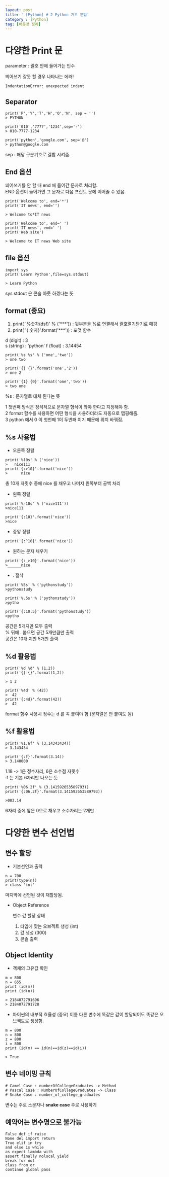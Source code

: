 ```yaml
---
layout: post
title: ' [Python] # 2 Python 기초 문법'
category : [Python]
tag: [배운것 정리]
---
```


# 다양한 Print 문 

parameter : 괄호 안에 들어가는 인수 

띄어쓰기 잘못 할 경우 나타나는 에러! 

```
IndentationError: unexpected indent
```

## Separator

```
print('P','Y','T','H','O','N', sep = '')
> PYTHON

print('010','7777','1234',sep='-')
> 010-7777-1234

print('python','google.com', sep='@')
> python@google.com
```
sep : 해당 구분기호로 결합 시켜줌.  



## End 옵션 

  띄어쓰기를 안 할 때 end 에 들어간 문자로 처리함.    
  END 옵션이 들어가면 그 문자로 다음 프린트 문에 이어줄 수 있음.   
  
  ```
  print('Welcome to', end='*')
  print('IT news', end='')
  
  > Welcome to*IT news
  
  print('Welcome to', end=' ')
  print('IT news', end=' ')
  print('Web site')
  
  > Welcome to IT news Web site
  ```
 
## file 옵션

```
import sys
print('Learn Python',file=sys.stdout)

> Learn Python
```
sys stdout 은 콘솔 아웃 하겠다는 뜻    


## format (중요) 

1. print( '%숫자(dsf)' % ('***')) : 뒷부분을 %로 연결해서 괄호열기닫기로 매핑
2. print( '{:숫자}'.format('***')) : 포맷 함수 

d (digit) : 3   
s (string) : 'python'
f (float) : 3.14454

```
print('%s %s' % ('one','two'))
> one two

print('{} {}'.format('one','2'))
> one 2

print('{1} {0}'.format('one','two'))
> two one
```

%s : 문자열로 대체 된다는 뜻 

1 첫번째 방식은 정석적으로 문자열 형식이 와야 한다고 지정해야 함.   
2 format 함수를 사용하면 어떤 형식을 사용하더라도 자동으로 맵핑해줌.   
3 python 에서 0 이 첫번째 1이 두번째 이기 때문에 위치 바꿔짐.  


## %s 사용법 


* 오른쪽 정렬

```
print('%10s' % ('nice'))
>   nice111
print('{:>10}'.format('nice'))
>      nice
```
  총 10개 자릿수 중에 nice 를 채우고 나머지 왼쪽부터 공백 처리

* 왼쪽 정렬 

```
print('%-10s' % ('nice111'))
>nice111  

print('{:10}'.format('nice'))
>nice
```

* 중앙 정렬 

```
print('{:^10}'.format('nice'))
```


* 원하는 문자 채우기

```
print('{:_>10}'.format('nice'))
>______nice
```

* . 절삭 

```
print('%5s' % ('pythonstudy'))
>pythonstudy

print('%.5s' % ('pythonstudy'))
>pytho

print('{:10.5}'.format('pythonstudy'))
>pytho
```
공간은 5개지만 모두 출력  
% 뒤에 . 붙으면 공간 5개만큼만 출력   
공간은 10개 지만 5개만 출력    



## %d 활용법 

```
print('%d %d' % (1,2))
print('{} {}'.format(1,2))

> 1 2 
```

```
print('%4d' % (42))
>  42
print('{:4d}'.format(42))
>  42
```
format 함수 사용시 정수는 d 를 꼭 붙여야 함 (문자열은 안 붙여도 됨)   


## %f 활용법 

```
print('%1.6f' % (3.14343434))
> 3.143434

print('{:f}'.format(3.14))
> 3.140000
```
1.18 -> 1은 정수자리, 6은 소수점 자릿수    
:f 는 기본 6자리만 나오는 듯    


```
print('%06.2f' % (3.141592653589793))
print('{:06.2f}'.format(3.141592653589793))

>003.14
```
6자리 중에 앞은 0으로 채우고 소수자리는 2개만    


# 다양한 변수 선언법 

## 변수 할당 

* 기본선언과 출력  
```
n = 700
print(type(n))
> class 'int'
```
마지막에 선언된 것이 재할당됨.  

* Object Reference
  
  변수 값 할당 상태
  1. 타입에 맞는 오브젝트 생성 (int)
  2. 값 생성 (300)
  3. 콘솔 출력 

## Object Identity 

* 객체의 고유값 확인 
```
m = 800
n = 655
print (id(m))
print (id(n))

> 2184072791696
> 2184072791728
```

* 파이썬의 내부적 효율성 (중요)
이름 다른 변수에 똑같은 값이 할당되어도 똑같은 오브젝트로 생성함. 
```
m = 800
n = 800
z = 800
i = 800
print (id(m) == id(n)==id(z)==id(i))

> True
```


## 변수 네이밍 규칙

```
# Camel Case : numberOfCollegeGraduates -> Method
# Pascal Case : NumberOfCollegeGraduates -> Class
# Snake Case : number_of_college_graduates
```
변수는 주로 소문자나 **snake case** 주로 사용하기


## 예약어는 변수명으로 불가능 

```
False def if raise
None del import return
True elif in try
and else is while 
as expect lambda with
assert finally nolocal yield
break for not 
class from or 
continue global pass
```

